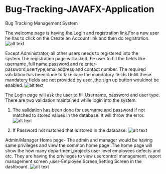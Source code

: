 # Bug-Tracking-JAVAFX-Application
Bug Tracking Management System

The welcome page is having the Login and registration link.For a new user he has to click on the Create an Account link and then do registration.
![alt text](https://github.com/AjayMukhi/Bug-Tracking-JAVAFX-Application/blob/master/Images/Welcome.PNG)

Except Administrator, all other users needs to registered into the system.The registration page will asked the user to fill the fields like username ,full name,password and re enter-password,usertype,emailaddress and contact number. The required validation has been done to take care the mandatory fields.Untill these mandatory fields are not provided by user ,the sign up button wouldnot be enabled.
![alt text](https://github.com/AjayMukhi/Bug-Tracking-JAVAFX-Application/blob/master/Images/Registration.PNG)

The Login page will ask the user to fill Username, password and user type. 
There are two validation maintained while login into the system.
1) The validation has been done for username and password if not matched to stored values in the database. It will throw the error.
![alt text](https://github.com/AjayMukhi/Bug-Tracking-JAVAFX-Application/blob/master/Images/Wecome%20Validation-1.PNG)

2) If Password not matched that is stored in the database.
![alt text](https://github.com/AjayMukhi/Bug-Tracking-JAVAFX-Application/blob/master/Images/welcome-2.PNG)

Admin/Manager Home page- The admin and manager would be having same privileges and view the common home page .The home page will show the how many department,projects user level employees  defects and etc. They are having the privileges to view usercontrol management, report management screen ,user-Employee Screen,Setting Screen in the dashboard.
![alt text](https://github.com/AjayMukhi/Bug-Tracking-JAVAFX-Application/blob/master/Images/Home-Admin.PNG)


